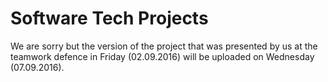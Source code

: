 # Software Tech Projects
We are sorry but the version of the project that was presented by us at the teamwork defence in Friday (02.09.2016) will be uploaded on Wednesday (07.09.2016).
